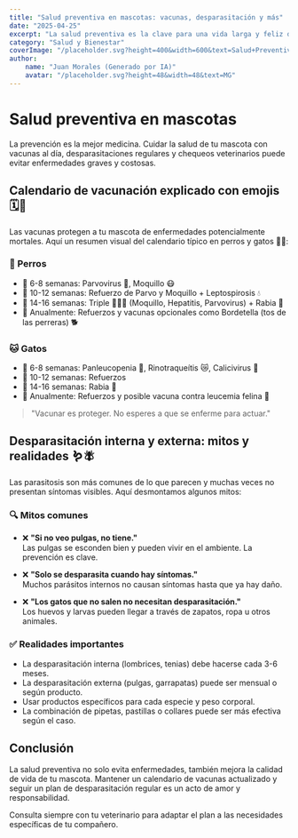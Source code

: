 ```yaml
---
title: "Salud preventiva en mascotas: vacunas, desparasitación y más"
date: "2025-04-25"
excerpt: "La salud preventiva es la clave para una vida larga y feliz de tu mascota. Exploramos el calendario de vacunación con emojis y desmitificamos la desparasitación interna y externa."
category: "Salud y Bienestar"
coverImage: "/placeholder.svg?height=400&width=600&text=Salud+Preventiva"
author:
    name: "Juan Morales (Generado por IA)"
    avatar: "/placeholder.svg?height=48&width=48&text=MG"
---
```


# Salud preventiva en mascotas

La prevención es la mejor medicina. Cuidar la salud de tu mascota con vacunas al día, desparasitaciones regulares y chequeos veterinarios puede evitar enfermedades graves y costosas.

## Calendario de vacunación explicado con emojis 🗓️💉

Las vacunas protegen a tu mascota de enfermedades potencialmente mortales. Aquí un resumen visual del calendario típico en perros y gatos 🐶🐱:

### 🐶 Perros

-   🐾 6-8 semanas: Parvovirus 🦠, Moquillo 😷
-   🐾 10-12 semanas: Refuerzo de Parvo y Moquillo + Leptospirosis 💧
-   🐾 14-16 semanas: Triple 💉💉💉 (Moquillo, Hepatitis, Parvovirus) + Rabia 🦇
-   🐾 Anualmente: Refuerzos y vacunas opcionales como Bordetella (tos de las perreras) 🐕

### 🐱 Gatos

-   🐾 6-8 semanas: Panleucopenia 🦠, Rinotraqueítis 😿, Calicivirus 🤧
-   🐾 10-12 semanas: Refuerzos
-   🐾 14-16 semanas: Rabia 🦇
-   🐾 Anualmente: Refuerzos y posible vacuna contra leucemia felina 🧬

> "Vacunar es proteger. No esperes a que se enferme para actuar."

## Desparasitación interna y externa: mitos y realidades 🪱🪰

Las parasitosis son más comunes de lo que parecen y muchas veces no presentan síntomas visibles. Aquí desmontamos algunos mitos:

### 🔍 Mitos comunes

-   ❌ **"Si no veo pulgas, no tiene."**  
    Las pulgas se esconden bien y pueden vivir en el ambiente. La prevención es clave.

-   ❌ **"Solo se desparasita cuando hay síntomas."**  
    Muchos parásitos internos no causan síntomas hasta que ya hay daño.

-   ❌ **"Los gatos que no salen no necesitan desparasitación."**  
    Los huevos y larvas pueden llegar a través de zapatos, ropa u otros animales.

### ✅ Realidades importantes

-   La desparasitación interna (lombrices, tenias) debe hacerse cada 3-6 meses.
-   La desparasitación externa (pulgas, garrapatas) puede ser mensual o según producto.
-   Usar productos específicos para cada especie y peso corporal.
-   La combinación de pipetas, pastillas o collares puede ser más efectiva según el caso.

## Conclusión

La salud preventiva no solo evita enfermedades, también mejora la calidad de vida de tu mascota. Mantener un calendario de vacunas actualizado y seguir un plan de desparasitación regular es un acto de amor y responsabilidad.

Consulta siempre con tu veterinario para adaptar el plan a las necesidades específicas de tu compañero.
